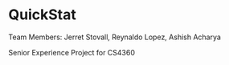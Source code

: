 # QuickStat
Team Members: Jerret Stovall, Reynaldo Lopez, Ashish Acharya

Senior Experience Project for CS4360
